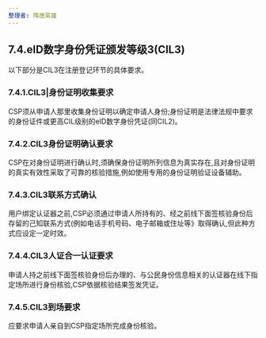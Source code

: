 ```yaml
---
整理者: 隋唐英雄
---
```


## 7.4.eID数字身份凭证颁发等级3\(CIL3\)

以下部分是CIL3在注册登记环节的具体要求。

### 7.4.1.CIL3\|身份证明收集要求

CSP须从申请人那里收集身份证明以确定申请人身份;身份证明是法律法规中要求的身份证件或更高CIL级别的eID数字身份凭证\(同CIL2\)。

### 7.4.2.CIL3身份证明确认要求

CSP在对身份证明进行确认时,须确保身份证明所列信息为真实存在,且对身份证明的真实有效性采取了可靠的核验措施,例如使用专用的身份证明验证设备辅助。

### 7.4.3.CIL3联系方式确认

用户绑定认证器之前,CSP必须通过申请人所持有的、经之前线下面签核验身份后存留的己知联系方式\(例如电话手机号码、电子邮箱或住址等》取得确认,但此种方式应设定一定时效。

### 7.4.4.CIL3人证合一认证要求

申请人持之前线下面签核验身份后办理的、与公民身份信息相关的认证器在线下指定场所进行身份核验,CSP依据核验结果签发凭证。

### 7.4.5.CIL3到场要求

应要求申请人亲自到CSP指定场所完成身份核验。

